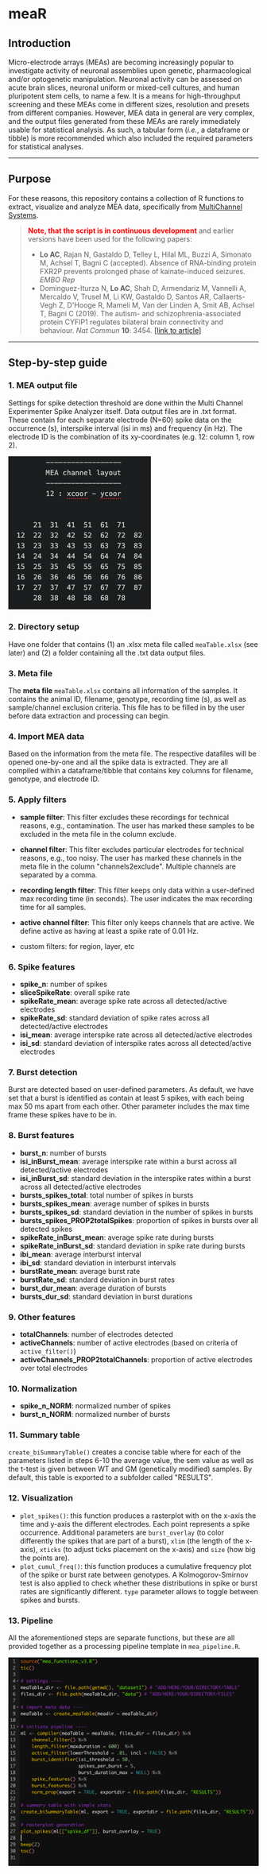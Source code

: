 # meaR

## Introduction
Micro-electrode arrays (MEAs) are becoming increasingly popular to investigate activity of neuronal assemblies upon genetic, pharmacological and/or optogenetic manipulation. Neuronal activity can be assessed on acute brain slices, neuronal uniform or mixed-cell cultures, and human pluripotent stem cells, to name a few. It is a means for high-throughput screening and these MEAs come in different sizes, resolution and presets from different companies. However, MEA data in general are very complex, and the output files generated from these MEAs are rarely immediately usable for statistical analysis. As such, a tabular form (<i>i.e.</i>, a dataframe or tibble) is more recommended which also included the required parameters for statistical analyses.

<hr>

## Purpose
For these reasons, this repository contains a collection of R functions to extract, visualize and analyze MEA data, specifically from <a href = "https://www.multichannelsystems.com/products/vitro-mea-systems">MultiChannel Systems</a>. <br>
> <b><font color="red">Note, that the script is in continuous development</font></b> and earlier versions have been used for the following papers:
>
> - <b>Lo AC</b>, Rajan N, Gastaldo D, Telley L, Hilal ML, Buzzi A, Simonato M, Achsel T, Bagni C (accepted). Absence of RNA-binding protein FXR2P prevents prolonged phase of kainate-induced seizures. <i>EMBO Rep</i>
> - Dominguez-Iturza N, <b>Lo AC</b>, Shah D, Armendariz M, Vannelli A, Mercaldo V, Trusel M, Li KW, Gastaldo D, Santos AR, Callaerts-Vegh Z, D'Hooge R, Mameli M, Van der Linden A, Smit AB, Achsel T, Bagni C (2019). The autism- and schizophrenia-associated protein CYFIP1 regulates bilateral brain connectivity and behaviour. <i>Nat Commun</i> <b>10</b>: 3454. <a href = "https://www.nature.com/articles/s41467-019-11203-y">[link to article]</a>
>

<hr>

## Step-by-step guide
### 1. MEA output file
Settings for spike detection threshold are done within the Multi Channel Experimenter Spike Analyzer itself. Data output files are in .txt format. These contain for each separate electrode (N=60) spike data on the occurrence (s), interspike interval (isi in ms) and frequency (in Hz). The electrode ID is the combination of its xy-coordinates (e.g. 12: column 1, row 2).

<img src = "img/mea-layout.png"></img>

### 2. Directory setup
Have one folder that contains (1) an .xlsx meta file called `meaTable.xlsx` (see later) and (2) a folder containing all the .txt data output files.

### 3. Meta file
The <b>meta file</b> `meaTable.xlsx` contains all information of the samples. It contains the animal ID, filename, genotype, recording time (s), as well as sample/channel exclusion criteria. This file has to be filled in by the user before data extraction and processing can begin.

### 4. Import MEA data
Based on the information from the meta file. The respective datafiles will be opened one-by-one and all the spike data is extracted. They are all compiled within a dataframe/tibble that contains key columns for filename, genotype, and electrode ID.

### 5. Apply filters
- <b>sample filter</b>: This filter excludes these recordings for technical reasons, e.g., contamination. The user has marked these samples to be excluded in the meta file in the column exclude.
- <b>channel filter</b>: This filter excludes particular electrodes for technical reasons, e.g., too noisy. The user has marked these channels in the meta file in the column "channels2exclude". Multiple channels are separated by a comma.
- <b>recording length filter</b>: This filter keeps only data within a user-defined max recording time (in seconds). The user indicates the max recording time for all samples.
- <b>active channel filter</b>: This filter only keeps channels that are active. We define active as having at least a spike rate of 0.01 Hz.

- custom filters: for region, layer, etc

### 6. Spike features
- <b>spike_n</b>: number of spikes
- <b>sliceSpikeRate</b>: overall spike rate
- <b>spikeRate_mean</b>: average spike rate across all detected/active electrodes
- <b>spikeRate_sd</b>: standard deviation of spike rates across all detected/active electrodes
- <b>isi_mean</b>: average interspike rate across all detected/active electrodes
- <b>isi_sd</b>: standard deviation of interspike rates across all detected/active electrodes

### 7. Burst detection
Burst are detected based on user-defined parameters. As default, we have set that a burst is identified as contain at least 5 spikes, with each being max 50 ms apart from each other. Other parameter includes the max time frame these spikes have to be in.

### 8. Burst features
- <b>burst_n</b>: number of bursts
- <b>isi_inBurst_mean</b>: average interspike rate within a burst across all detected/active electrodes
- <b>isi_inBurst_sd</b>: standard deviation in the interspike rates within a burst across all detected/active electrodes
- <b>bursts_spikes_total</b>: total number of spikes in bursts
- <b>bursts_spikes_mean</b>: average number of spikes in bursts
- <b>bursts_spikes_sd</b>: standard deviation in the number of spikes in bursts
- <b>bursts_spikes_PROP2totalSpikes</b>: proportion of spikes in bursts over all detected spikes
- <b>spikeRate_inBurst_mean</b>: average spike rate during bursts
- <b>spikeRate_inBurst_sd</b>: standard deviation in spike rate during bursts
- <b>ibi_mean</b>: average interburst interval
- <b>ibi_sd</b>: standard deviation in interburst intervals
- <b>burstRate_mean</b>: average burst rate
- <b>burstRate_sd</b>: standard deviation in burst rates
- <b>burst_dur_mean</b>: average duration of bursts
- <b>bursts_dur_sd</b>: standard deviation in burst durations

### 9. Other features
- <b>totalChannels</b>: number of electrodes detected
- <b>activeChannels</b>: number of active electrodes (based on criteria of `active_filter()`)
- <b>activeChannels_PROP2totalChannels</b>: proportion of active electrodes over total electrodes

### 10. Normalization
- <b>spike_n_NORM</b>: normalized number of spikes
- <b>burst_n_NORM</b>: normalized number of bursts

### 11. Summary table
`create_biSummaryTable()` creates a concise table where for each of the parameters listed in steps 6-10 the average value, the sem value as well as the t-test is given between WT and GM (genetically modified) samples. By default, this table is exported to a subfolder called "RESULTS".

### 12. Visualization
- `plot_spikes()`: this function produces a rasterplot with on the x-axis the time and y-axis the different electrodes. Each point represents a spike occurrence. Additional parameters are `burst_overlay` (to color differently the spikes that are part of a burst), `xlim` (the length of the x-axis), `xticks` (to adjust ticks placement on the x-axis) and `size` (how big the points are).
- `plot_cumul_freq()`: this function produces a cumulative frequency plot of the spike or burst rate between genotypes. A Kolmogorov-Smirnov test is also applied to check whether these distributions in spike or burst rates are significantly different. `type` parameter allows to toggle between spikes and bursts.

### 13. Pipeline
All the aforementioned steps are separate functions, but these are all provided together as a processing pipeline template in `mea_pipeline.R`.

<img src = "img/mear-pipeline.png"></img>
